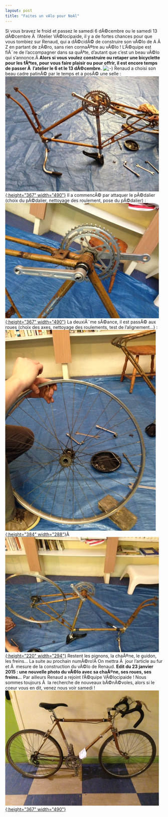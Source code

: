 ```yaml
---
layout: post
title: "Faites un vAlo pour NoAl"
---
```



Si vous bravez le froid et passez le samedi 6 dÃ©cembre ou le samedi 13 dÃ©cembre Ã  l’Atelier VÃ©locipaide, il y a de fortes chances pour que vous tombiez sur Renaud, qui a dÃ©cidÃ© de construire son vÃ©lo de A Ã  Z en partant de zÃ©ro, sans rien connaÃ®tre au vÃ©lo ! L’Ã©quipe est fiÃ¨re de l’accompagner dans sa quÃªte, d’autant que c’est un beau vÃ©lo qui s’annonce.Â **Alors si vous voulez construire ou retaper une bicyclette pour les fÃªtes, pour vous faire plaisir ou pour offrir, il est encore temps de passer Ã  l’atelier le 6 et le 13 dÃ©cembre.** ![;-)](/assets/icon_wink.gif) 
Renaud a choisi son beau cadre patinÃ© par le temps et a posÃ© une selle :
[![cadre velo](/assets/cadre-velo-490x367.jpg "cadre velo"){:height="367" width="490"}](/assets/cadre-velo.jpg)
Il a commencÃ© par attaquer le pÃ©dalier (choix du pÃ©dalier, nettoyage des roulement, pose du pÃ©dalier) :
[![](/assets/pedalier-490x367.jpg "pedalier"){:height="367" width="490"}](/assets/pedalier.jpg)
La deuxiÃ¨me sÃ©ance, il est passÃ© aux roues (choix des axes, nettoyage des roulements, test de l’alignement…) :
[![](/assets/roue-bicyclette.jpg "roue bicyclette"){:height="384" width="288"}](/assets/roue-bicyclette.jpg)Â [![](/assets/cadre-roue-490x367.jpg "cadre roue"){:height="220" width="294"}](/assets/cadre-roue.jpg)
Restent les pignons, la chaÃ®ne, le guidon, les freins… La suite au prochain numÃ©ro!Â On mettra Ã  jour l’article au fur et Ã  mesure de la construction du vÃ©lo de Renaud.
**Edit du 23 janvier 2015 : une nouvelle photo du vÃ©lo avec sa chaÃ®ne, ses roues, ses freins..**. Par ailleurs Renaud a rejoint l’Ã©quipe VÃ©locipaide ! Nous sommes toujours Ã  la recherche de nouveaux bÃ©nÃ©voles, alors si le coeur vous en dit, venez nous voir samedi !
[![](/assets/velo-guidon-490x367.jpg "velo guidon"){:height="367" width="490"}](/assets/velo-guidon.jpg)
 
 
 
<a href="../../../../wp-content/upLoads/2014/12/cadre-roue.jpg" target="_blank" markdown="1"><br/>
</a>

